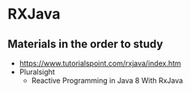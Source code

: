 # RXJava

## Materials in the order to study
* https://www.tutorialspoint.com/rxjava/index.htm
* Pluralsight
	* Reactive Programming in Java 8 With RxJava